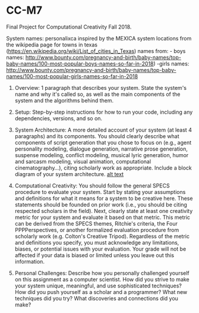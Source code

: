 # CC-M7
Final Project for Computational Creativity Fall 2018.

System names: personalixca
inspired by the MEXICA system 
locations from the wikipedia page for towns in texas (https://en.wikipedia.org/wiki/List_of_cities_in_Texas)
names from:
	- boys names: http://www.bounty.com/pregnancy-and-birth/baby-names/top-baby-names/100-most-popular-boys-names-so-far-in-2018)
	-girls names: http://www.bounty.com/pregnancy-and-birth/baby-names/top-baby-names/100-most-popular-girls-names-so-far-in-2018

1. Overview: 1 paragraph that describes your system. State the system's name and why it's called so, as well as the main components of the system and the algorithms behind them.

2. Setup: Step-by-step instructions for how to run your code, including any dependencies, versions, and so on.

3. System Architecture: A more detailed account of your system (at least 4 paragraphs) and its components. You should clearly describe what components of script generation that you chose to focus on (e.g., agent personality modeling, dialogue generation, narrative prose generation, suspense modeling, conflict modeling, musical lyric generation, humor and sarcasm modeling, visual animation, computational cinematography…), citing scholarly work as appropriate. Include a block diagram of your system architecture.
[alt text](https://github.com/duhines/CC-M7/blob/master/personalixca.png "Diagram of System Architecture")
4. Computational Creativity: You should follow the general SPECS procedure to evaluate your system. Start by stating your assumptions and definitions for what it means for a system to be creative here. These statements should be founded on prior work (i.e., you should be citing respected scholars in the field). Next, clearly state at least one creativity metric for your system and evaluate it based on that metric. This metric can be derived from the SPECS themes, Ritchie's criteria, the Four PPPPerspectives, or another formalized evaluation procedure from scholarly work (e.g. Colton's Creative Tripod). Regardless of the metric and definitions you specify, you must acknowledge any limitations, biases, or potential issues with your evaluation. Your grade will not be affected if your data is biased or limited unless you leave out this information.

5. Personal Challenges: Describe how you personally challenged yourself on this assignment as a computer scientist. How did you strive to make your system unique, meaningful, and use sophisticated techniques? How did you push yourself as a scholar and a programmer? What new techniques did you try? What discoveries and connections did you make?
